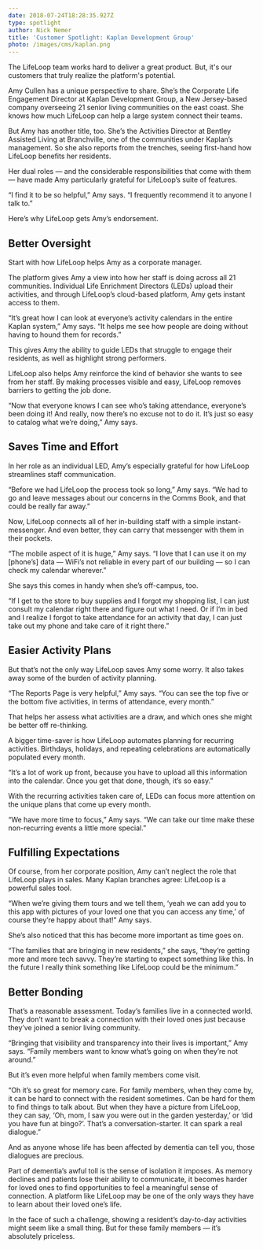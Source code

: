 ```yaml
---
date: 2018-07-24T18:28:35.927Z
type: spotlight
author: Nick Nemer
title: 'Customer Spotlight: Kaplan Development Group'
photo: /images/cms/kaplan.png
---
```

The LifeLoop team works hard to deliver a great product. But, it's our customers that truly realize the platform's potential. 

 Amy Cullen has a unique perspective to share. She’s the Corporate Life Engagement Director at Kaplan Development Group, a New Jersey-based company overseeing 21 senior living communities on the east coast. She knows how much LifeLoop can help a large system connect their teams.

But Amy has another title, too. She’s the Activities Director at Bentley Assisted Living at Branchville, one of the communities under Kaplan’s management. So she also reports from the trenches, seeing first-hand how LifeLoop benefits her residents.

Her dual roles — and the considerable responsibilities that come with them — have made Amy particularly grateful for LifeLoop’s suite of features.

“I find it to be so helpful,” Amy says. “I frequently recommend it to anyone I talk to.”

Here’s why LifeLoop gets Amy’s endorsement.

## 

## Better Oversight

Start with how LifeLoop helps Amy as a corporate manager.

The platform gives Amy a view into how her staff is doing across all 21 communities. Individual Life Enrichment Directors (LEDs) upload their activities, and through LifeLoop’s cloud-based platform, Amy gets instant access to them.

“It’s great how I can look at everyone’s activity calendars in the entire Kaplan system,” Amy says. “It helps me see how people are doing without having to hound them for records.”

This gives Amy the ability to guide LEDs that struggle to engage their residents, as well as highlight strong performers.

LifeLoop also helps Amy reinforce the kind of behavior she wants to see from her staff. By making processes visible and easy, LifeLoop removes barriers to getting the job done.

“Now that everyone knows I can see who’s taking attendance, everyone’s been doing it! And really, now there’s no excuse not to do it. It’s just so easy to catalog what we’re doing,” Amy says.

## Saves Time and Effort

In her role as an individual LED, Amy’s especially grateful for how LifeLoop streamlines staff communication.

“Before we had LifeLoop the process took so long,” Amy says. “We had to go and leave messages about our concerns in the Comms Book, and that could be really far away.”

Now, LifeLoop connects all of her in-building staff with a simple instant-messenger. And even better, they can carry that messenger with them in their pockets.

“The mobile aspect of it is huge,” Amy says. “I love that I can use it on my \[phone’s] data — WiFi’s not reliable in every part of our building — so I can check my calendar wherever.”

She says this comes in handy when she’s off-campus, too.

“If I get to the store to buy supplies and I forgot my shopping list, I can just consult my calendar right there and figure out what I need. Or if I’m in bed and I realize I forgot to take attendance for an activity that day, I can just take out my phone and take care of it right there.”

## Easier Activity Plans

But that’s not the only way LifeLoop saves Amy some worry. It also takes away some of the burden of activity planning.

“The Reports Page is very helpful,” Amy says. “You can see the top five or the bottom five activities, in terms of attendance, every month.”

That helps her assess what activities are a draw, and which ones she might be better off re-thinking.

A bigger time-saver is how LifeLoop automates planning for recurring activities. Birthdays, holidays, and repeating celebrations are automatically populated every month.

“It’s a lot of work up front, because you have to upload all this information into the calendar. Once you get that done, though, it’s so easy.”

With the recurring activities taken care of, LEDs can focus more attention on the unique plans that come up every month.

“We have more time to focus,” Amy says. “We can take our time make these non-recurring events a little more special.”

## 

## Fulfilling Expectations

Of course, from her corporate position, Amy can’t neglect the role that LifeLoop plays in sales. Many Kaplan branches agree: LifeLoop is a powerful sales tool.

“When we’re giving them tours and we tell them, ‘yeah we can add you to this app with pictures of your loved one that you can access any time,’ of course they’re happy about that!” Amy says.

She’s also noticed that this has become more important as time goes on.

“The families that are bringing in new residents,” she says, “they’re getting more and more tech savvy. They’re starting to expect something like this. In the future I really think something like LifeLoop could be the minimum.”

## 

## Better Bonding

That’s a reasonable assessment. Today’s families live in a connected world. They don’t want to break a connection with their loved ones just because they’ve joined a senior living community.

“Bringing that visibility and transparency into their lives is important,” Amy says. “Family members want to know what’s going on when they’re not around.”

But it’s even more helpful when family members come visit.

“Oh it’s so great for memory care. For family members, when they come by, it can be hard to connect with the resident sometimes. Can be hard for them to find things to talk about. But when they have a picture from LifeLoop, they can say, ‘Oh, mom, I saw you were out in the garden yesterday,’ or ‘did you have fun at bingo?’. That’s a conversation-starter. It can spark a real dialogue.”

And as anyone whose life has been affected by dementia can tell you, those dialogues are precious.

Part of dementia’s awful toll is the sense of isolation it imposes. As memory declines and patients lose their ability to communicate, it becomes harder for loved ones to find opportunities to feel a meaningful sense of connection. A platform like LifeLoop may be one of the only ways they have to learn about their loved one’s life.

In the face of such a challenge, showing a resident’s day-to-day activities might seem like a small thing. But for these family members — it’s absolutely priceless.
